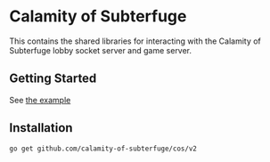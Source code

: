 # Calamity of Subterfuge

This contains the shared libraries for interacting with the Calamity of Subterfuge
lobby socket server and game server.

## Getting Started

See [the example](examples/onefile/main.go)

## Installation

```bash
go get github.com/calamity-of-subterfuge/cos/v2
```

